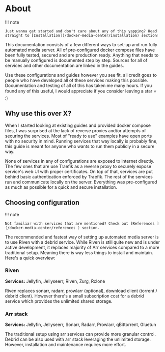 # About

!!! note

    Just wanna get started and don't care about any of this yapping? Head straight to [Installation](/docker-media-center/installation) section!

This documentation consists of a few different ways to set-up and run fully automated media server. 
All of pre-configured docker compose files have been fully tested, secured and are production ready. 
Anything that needs to be manually configured is documented step by step. 
Sources for all of services and other documentation are linked in the guides.

Use these configurations and guides however you see fit, all credit goes to people who have developed all of these services making this possible. 
Documentation and testing of all of this has taken me many hours. 
If you found any of this useful, I would appreciate if you consider leaving a star :star: :)

## Why use this over X?
When I started looking at existing guides and provided docker compose files, I was surprised at the lack of reverse proxies and/or attempts of securing the services. Most of "ready to use" examples have open ports with no security in mind. Running services that way locally is probably fine, this guide is meant for anyone who wants to run them publicly in a secure way. 

None of services in any of configurations are exposed to internet directly. The few ones that are use Traefik as a reverse proxy to securely expose service's web UI with proper certificates. On top of that, services are put behind basic authentication enforced by Traefik. The rest of the services run and communicate locally on the server. Everything was pre-configured as much as possible for a quick and secure installation.

## Choosing configuration
!!! note

    Not familiar with services that are mentioned? Check out [References ](/docker-media-center/references ) section.
    
The recommended and fastest way of setting up automated media server is to use Riven with a debrid service.
While Riven is still quite new and is under active development, it replaces majority of Arr services compared to a more traditional setup.
Meaning there is way less things to install and maintain. Here's a quick overview:

### Riven
**Services:** Jellyfin, Jellyseerr, Riven, Zurg, Rclone

Riven replaces sonarr, radarr, prowlarr (optional), download client (torrent / debrid client).
However there's a small subscription cost for a debrid service which provides the unlimited shared storage.

### Arr stack
**Services:** Jellyfin, Jellyseerr, Sonarr, Radarr, Prowlarr, qBittorrent, Gluetun

The traditional setup using arr services can provide more granular control. 
Debrid can be also used with arr stack leveraging the unlimited storage.
However, installation and maintenance requires more effort.
